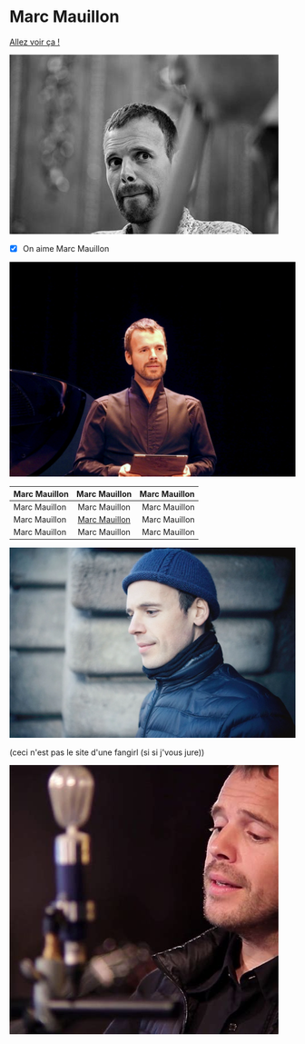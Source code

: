 # Marc Mauillon

[Allez voir ça !](http://marcmauillon.com/)

![Marc Mauillon](th.jpg "MM c'est le plus beau")

- [x] On aime Marc Mauillon

![Marc Mauillon](th2.jpg "MM c'est le plus fort")

| Marc Mauillon       |     Marc Mauillon     |        Marc Mauillon |
| :------------------ | :-------------------: | -------------------: |
| Marc Mauillon       |     Marc Mauillon     |        Marc Mauillon |
| Marc Mauillon       |     [Marc Mauillon](http://marcmauillon.com/)     |        Marc Mauillon |
| Marc Mauillon       |     Marc Mauillon     |        Marc Mauillon |

![Marc Mauillon](th3.webp "MM c'est le plus intelligent")

(ceci n'est pas le site d'une fangirl (si si j'vous jure))

![Marc Mauillon](th3.jpg "MM c'est le plus mignon")
